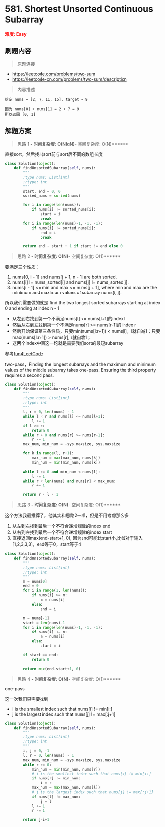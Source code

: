 # 581. Shortest Unsorted Continuous Subarray

**<font color=red>难度: Easy</font>**

## 刷题内容

> 原题连接

* https://leetcode.com/problems/two-sum
* https://leetcode-cn.com/problems/two-sum/description

> 内容描述

```
给定 nums = [2, 7, 11, 15], target = 9

因为 nums[0] + nums[1] = 2 + 7 = 9
所以返回 [0, 1]
```

## 解题方案

> 思路 1
 ******- 时间复杂度: O(NlgN)******- 空间复杂度: O(N)******

直接sort，然后找出sort前与sort后不同的数组长度


```python
class Solution(object):
    def findUnsortedSubarray(self, nums):
        """
        :type nums: List[int]
        :rtype: int
        """
        start, end = 0, 0
        sorted_nums = sorted(nums)
        
        for i in range(len(nums)):
            if nums[i] != sorted_nums[i]:
                start = i
                break
        for i in range(len(nums)-1, -1, -1):
            if nums[i] != sorted_nums[i]:
                end = i
                break           
        
        return end - start + 1 if start != end else 0
```

> 思路 2
 ******- 时间复杂度: O(N)******- 空间复杂度: O(1)******

要满足三个性质：

1. nums[0, i - 1] and nums[j + 1, n - 1] are both sorted.
2. nums[i] != nums_sorted[i] and nums[j] != nums_sorted[j].
3. nums[i - 1] <= min and max <= nums[j + 1], where min and max are the minimum and maximum values of subarray nums[i, j].

所以我们需要做的就是 find the two longest sorted subarrays starting at index 0 and ending at index n - 1

- 从左到右找到第一个不满足nums[l] <= nums[l+1]的index l
- 然后从右到左找到第一个不满足nums[r] >= nums[r-1]的 index r
- 然后开始保证第三条性质，只要min(nums[l:r+1]) < nums[l]，l就自减1；只要max(nums[l:r+1]) > nums[r], r就自增1；
- 这两个index中间这一坨就是需要我们sort的最短subarray

参考[fun4LeetCode](https://leetcode.com/problems/shortest-unsorted-continuous-subarray/discuss/103066/Ideas-behind-the-O(n)-two-pass-and-one-pass-solutions)

two-pass，Finding the longest subarrays and the maximum and minimum values of the middle subarray takes one-pass. 
Ensuring the third property requires a second pass. 

```python
class Solution(object):
    def findUnsortedSubarray(self, nums):
        """
        :type nums: List[int]
        :rtype: int
        """
        l, r = 0, len(nums) - 1
        while l < r and nums[l] <= nums[l+1]:
            l += 1
        if l >= r:
            return 0
        while r > 0 and nums[r] >= nums[r-1]:
            r -= 1
        max_num, min_num = -sys.maxsize, sys.maxsize
    
        for k in range(l, r+1):
            max_num = max(max_num, nums[k])
            min_num = min(min_num, nums[k])
        
        while l >= 0 and min_num < nums[l]:
            l -= 1
        while r < len(nums) and nums[r] < max_num:
            r += 1
        
        return r - l - 1
```

> 思路 3
 ******- 时间复杂度: O(N)******- 空间复杂度: O(1)******

这个方法我最推荐了，他其实和思路2一样，但是不用考虑那么多

1. 从左到右找到最后一个不符合递增规律的index end
2. 从右到左找到最后一个不符合递增规律的index start
3. 直接返回max(end-start+1, 0), 因为end可能比start小,比如对于输入[1,2,3,3,3]，end等于0，start等于4

```python
class Solution(object):
    def findUnsortedSubarray(self, nums):
        """
        :type nums: List[int]
        :rtype: int
        """
        m = nums[0]
        end = 0
        for i in range(1, len(nums)):
            if nums[i] >= m:
                m = nums[i]
            else:
                end = i
                
        m = nums[-1]
        start = len(nums)-1
        for i in range(len(nums)-1, -1, -1):
            if nums[i] <= m:
                m = nums[i]
            else:
                start = i
        
        if start == end:
            return 0
                
        return max(end-start+1, 0)
```




> 思路 4
 ******- 时间复杂度: O(N)******- 空间复杂度: O(1)******
 
 one-pass
 
 这一次我们只需要找到
 
- i is the smallest index such that nums[i] != min[i:]
- j is the largest index such that nums[j] != max[:j+1]


```python
class Solution(object):
    def findUnsortedSubarray(self, nums):
        """
        :type nums: List[int]
        :rtype: int
        """
        i, j = 0, -1
        l, r = 0, len(nums) - 1
        max_num, min_num = -sys.maxsize, sys.maxsize
        while r >= 0:
            min_num = min(min_num, nums[r])
            # i is the smallest index such that nums[i] != min[i:]
            if nums[r] != min_num:
                i = r
            max_num = max(max_num, nums[l])
            # j is the largest index such that nums[j] != max[:j+1]
            if nums[l] != max_num:
                j = l
            l += 1
            r -= 1

        return j-i+1
```

